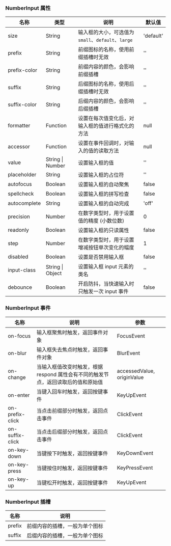 ### NumberInput 属性

| 名称         | 类型             | 说明                                               | 默认值    |
| ------------ | ---------------- | -------------------------------------------------- | --------- |
| size         | String           | 输入框的大小，可选值为 `small`、`default`、`large` | 'default' |
| prefix       | String           | 前缀图标的名称，使用前缀插槽时无效                 | ''        |
| prefix-color | String           | 前缀内容的颜色，会影响前缀插槽                     | ''        |
| suffix       | String           | 后缀图标的名称，使用后缀插槽时无效                 | ''        |
| suffix-color | String           | 后缀内容的颜色，会影响后缀插槽                     | ''        |
| formatter    | Function         | 设置在每次值变化后，对输入框的值进行格式化的方法   | null      |
| accessor     | Function         | 设置在事件回调时，对输入的值的读取方法             | null      |
| value        | String \| Number | 设置输入框的值                                     | ''        |
| placeholder  | String           | 设置输入框的占位符                                 | ''        |
| autofocus    | Boolean          | 设置输入框的自动聚焦                               | false     |
| spellcheck   | Boolean          | 设置输入框的拼写检查                               | false     |
| autocomplete | String           | 设置输入框的自动完成                               | 'off'     |
| precision    | Number           | 在数字类型时，用于设置值的精度 (小数位数)          | 0         |
| readonly     | Boolean          | 设置输入框的只读属性                               | false     |
| step         | Number           | 在数字类型时，用于设置增减按钮单次变化的幅度       | 1         |
| disabled     | Boolean          | 设置是否禁用输入框                                 | false     |
| input-class  | String \| Object | 设置输入框 input 元素的类名                        | ''        |
| debounce     | Boolean          | 开启防抖，当快速输入时只触发一次 input 事件        | false     |

### NumberInput 事件

| 名称            | 说明                                                                              | 参数                       |
| --------------- | --------------------------------------------------------------------------------- | -------------------------- |
| on-focus        | 输入框聚焦时触发，返回事件对象                                                    | FocusEvent                 |
| on-blur         | 输入框失去焦点时触发，返回事件对象                                                | BlurEvent                  |
| on-change       | 当输入框值改变时触发，根据 respond 属性会有不同的触发节点，返回读取后的值和原始值 | accessedValue, originValue |
| on-enter        | 当键入回车时触发，返回按键事件                                                    | KeyUpEvent                 |
| on-prefix-click | 当点击前缀部分时触发，返回点击事件                                                | ClickEvent                 |
| on-suffix-click | 当点击后缀部分时触发，返回点击事件                                                | ClickEvent                 |
| on-key-down     | 当键按下时触发，返回按键事件                                                      | KeyDownEvent               |
| on-key-press    | 当键按住时触发，返回按键事件                                                      | KeyPressEvent              |
| on-key-up       | 当键松开时触发，返回按键事件                                                      | KeyUpEvent                 |

### NumberInput 插槽

| 名称   | 说明                           |
| ------ | ------------------------------ |
| prefix | 前缀内容的插槽，一般为单个图标 |
| suffix | 后缀内容的插槽，一般为单个图标 |
